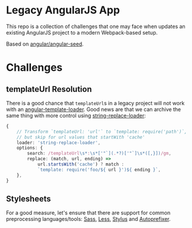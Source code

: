 # Legacy AngularJS App

This repo is a collection of challenges that one may face when updates
an existing AngularJS project to a modern Webpack-based setup.

Based on [angular/angular-seed](https://github.com/angular/angular-seed).


# Challenges

## templateUrl Resolution

There is a good chance that `templateUrl`s in a legacy project will not work
with an [angular-template-loader][1]. Good news are that we can archive the 
same thing with more control using [string-replace-loader]:

```ts
{
    // Transform `templateUrl: 'url'` to `template: require('path')`, 
    // but skip for url values that startWith 'cache'
    loader: 'string-replace-loader',
    options: {
        search: /templateUrl\s*:\s*['"`](.*?)['"`]\s*([,}])/gm,
        replace: (match, url, ending) =>
            url.startsWith('cache') ? match :
            `template: require('foo/${ url }')${ ending }`,
    },
}
```

[1]: https://www.npmjs.com/search?q=angular-template-loader
[string-replace-loader]: https://github.com/Va1/string-replace-loader


## Stylesheets

For a good measure, let's ensure that there are support for common
preprocessing languages/tools: [Sass], [Less], [Stylus] and [Autoprefixer].

[Sass]: http://sass-lang.com/
[Less]: http://lesscss.org/
[Stylus]: http://stylus-lang.com/
[Autoprefixer]: https://autoprefixer.github.io/
